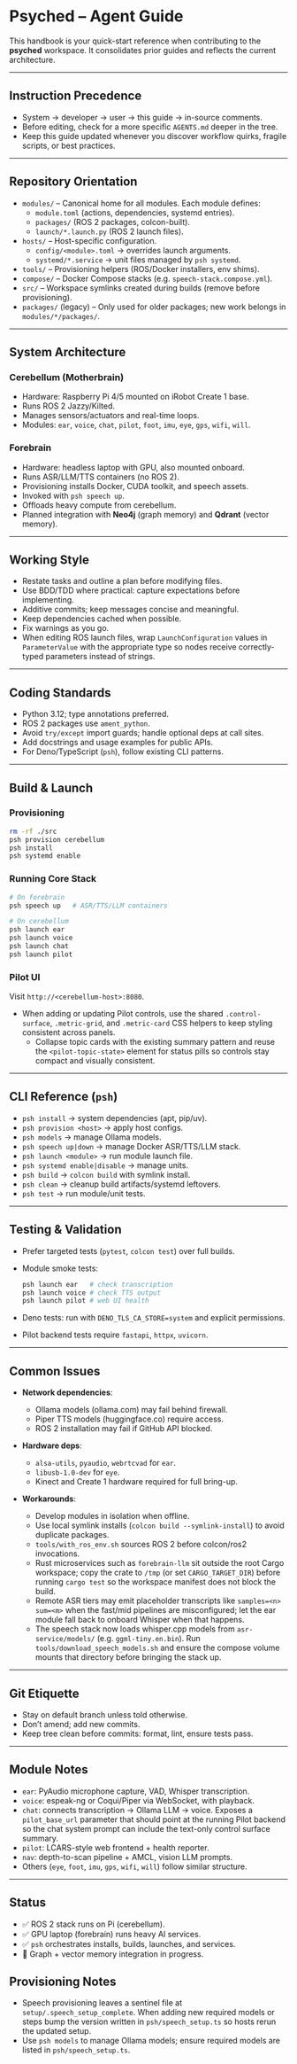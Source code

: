 # Psyched – Agent Guide

This handbook is your quick-start reference when contributing to the
**psyched** workspace. It consolidates prior guides and reflects the
current architecture.

---

## Instruction Precedence
- System → developer → user → this guide → in-source comments.
- Before editing, check for a more specific `AGENTS.md` deeper in the tree.
- Keep this guide updated whenever you discover workflow quirks, fragile scripts,
  or best practices.

---

## Repository Orientation
- `modules/` – Canonical home for all modules. Each module defines:
  - `module.toml` (actions, dependencies, systemd entries).
  - `packages/` (ROS 2 packages, colcon-built).
  - `launch/*.launch.py` (ROS 2 launch files).
- `hosts/` – Host-specific configuration.
  - `config/<module>.toml` → overrides launch arguments.
  - `systemd/*.service` → unit files managed by `psh systemd`.
- `tools/` – Provisioning helpers (ROS/Docker installers, env shims).
- `compose/` – Docker Compose stacks (e.g. `speech-stack.compose.yml`).
- `src/` – Workspace symlinks created during builds (remove before provisioning).
- `packages/` (legacy) – Only used for older packages; new work belongs in `modules/*/packages/`.

---

## System Architecture

### Cerebellum (Motherbrain)
- Hardware: Raspberry Pi 4/5 mounted on iRobot Create 1 base.
- Runs ROS 2 Jazzy/Kilted.
- Manages sensors/actuators and real-time loops.
- Modules: `ear`, `voice`, `chat`, `pilot`, `foot`, `imu`, `eye`, `gps`, `wifi`, `will`.

### Forebrain
- Hardware: headless laptop with GPU, also mounted onboard.
- Runs ASR/LLM/TTS containers (no ROS 2).
- Provisioning installs Docker, CUDA toolkit, and speech assets.
- Invoked with `psh speech up`.
- Offloads heavy compute from cerebellum.
- Planned integration with **Neo4j** (graph memory) and **Qdrant** (vector memory).

---

## Working Style
- Restate tasks and outline a plan before modifying files.
- Use BDD/TDD where practical: capture expectations before implementing.
- Additive commits; keep messages concise and meaningful.
- Keep dependencies cached when possible.
- Fix warnings as you go.
- When editing ROS launch files, wrap `LaunchConfiguration` values in
  `ParameterValue` with the appropriate type so nodes receive correctly-typed
  parameters instead of strings.

---

## Coding Standards
- Python 3.12; type annotations preferred.
- ROS 2 packages use `ament_python`.
- Avoid `try/except` import guards; handle optional deps at call sites.
- Add docstrings and usage examples for public APIs.
- For Deno/TypeScript (`psh`), follow existing CLI patterns.

---

## Build & Launch

### Provisioning
```bash
rm -rf ./src
psh provision cerebellum
psh install
psh systemd enable
````

### Running Core Stack

```bash
# On forebrain
psh speech up   # ASR/TTS/LLM containers

# On cerebellum
psh launch ear
psh launch voice
psh launch chat
psh launch pilot
```

### Pilot UI

Visit `http://<cerebellum-host>:8080`.

- When adding or updating Pilot controls, use the shared `.control-surface`,
  `.metric-grid`, and `.metric-card` CSS helpers to keep styling consistent
  across panels.
  - Collapse topic cards with the existing summary pattern and reuse the
    `<pilot-topic-state>` element for status pills so controls stay compact and
    visually consistent.

---

## CLI Reference (`psh`)

* `psh install` → system dependencies (apt, pip/uv).
* `psh provision <host>` → apply host configs.
* `psh models` → manage Ollama models.
* `psh speech up|down` → manage Docker ASR/TTS/LLM stack.
* `psh launch <module>` → run module launch file.
* `psh systemd enable|disable` → manage units.
* `psh build` → `colcon build` with symlink install.
* `psh clean` → cleanup build artifacts/systemd leftovers.
* `psh test` → run module/unit tests.

---

## Testing & Validation

* Prefer targeted tests (`pytest`, `colcon test`) over full builds.
* Module smoke tests:

  ```bash
  psh launch ear   # check transcription
  psh launch voice # check TTS output
  psh launch pilot # web UI health
  ```
* Deno tests: run with `DENO_TLS_CA_STORE=system` and explicit permissions.
* Pilot backend tests require `fastapi`, `httpx`, `uvicorn`.

---

## Common Issues

* **Network dependencies**:

  * Ollama models (ollama.com) may fail behind firewall.
  * Piper TTS models (huggingface.co) require access.
  * ROS 2 installation may fail if GitHub API blocked.
* **Hardware deps**:

  * `alsa-utils`, `pyaudio`, `webrtcvad` for `ear`.
  * `libusb-1.0-dev` for `eye`.
  * Kinect and Create 1 hardware required for full bring-up.
* **Workarounds**:

  * Develop modules in isolation when offline.
  * Use local symlink installs (`colcon build --symlink-install`) to avoid duplicate packages.
  * `tools/with_ros_env.sh` sources ROS 2 before colcon/ros2 invocations.
  * Rust microservices such as `forebrain-llm` sit outside the root Cargo workspace; copy the crate to `/tmp` (or set
    `CARGO_TARGET_DIR`) before running `cargo test` so the workspace manifest does not block the build.
  * Remote ASR tiers may emit placeholder transcripts like `samples=<n> sum=<m>` when the fast/mid pipelines are misconfigured;
    let the ear module fall back to onboard Whisper when that happens.
  * The speech stack now loads whisper.cpp models from `asr-service/models/` (e.g. `ggml-tiny.en.bin`). Run
    `tools/download_speech_models.sh` and ensure the compose volume mounts that directory before bringing the stack up.

---

## Git Etiquette

* Stay on default branch unless told otherwise.
* Don’t amend; add new commits.
* Keep tree clean before commits: format, lint, ensure tests pass.

---

## Module Notes

* `ear`: PyAudio microphone capture, VAD, Whisper transcription.
* `voice`: espeak-ng or Coqui/Piper via WebSocket, with playback.
* `chat`: connects transcription → Ollama LLM → voice. Exposes a `pilot_base_url`
  parameter that should point at the running Pilot backend so the chat system
  prompt can include the text-only control surface summary.
* `pilot`: LCARS-style web frontend + health reporter.
* `nav`: depth-to-scan pipeline + AMCL, vision LLM prompts.
* Others (`eye`, `foot`, `imu`, `gps`, `wifi`, `will`) follow similar structure.

---

## Status

* ✅ ROS 2 stack runs on Pi (cerebellum).
* ✅ GPU laptop (forebrain) runs heavy AI services.
* ✅ `psh` orchestrates installs, builds, launches, and services.
* 🔄 Graph + vector memory integration in progress.

## Provisioning Notes
* Speech provisioning leaves a sentinel file at `setup/.speech_setup_complete`.
  When adding new required models or steps bump the version written in
  `psh/speech_setup.ts` so hosts rerun the updated setup.
* Use `psh models` to manage Ollama models; ensure required models are listed in
  `psh/speech_setup.ts`.
